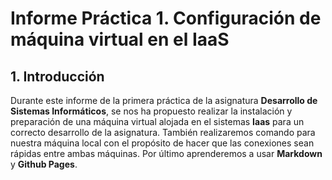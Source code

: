 # Informe Práctica 1. Configuración de máquina virtual en el IaaS
## 1. Introducción

Durante este informe de la primera práctica de la asignatura **Desarrollo de Sistemas Informáticos**, se nos ha propuesto realizar la instalación y preparación de una máquina virtual alojada en el sistemas **Iaas** para un correcto desarrollo de la asignatura. También realizaremos comando para nuestra máquina local con el propósito de hacer que las conexiones sean rápidas entre ambas máquinas. Por último aprenderemos a usar **Markdown** y **Github Pages**.
